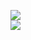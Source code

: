 [![](https://img.shields.io/badge/Made%20With-Github%20Spray-lightgrey.svg?style=for-the-badge&logo=github)](https://github.com/Annihil/github-spray#9170)  
[![](https://i.imgur.com/2DrTn0Z.gif)](https://github.com/Annihil/github-spray)